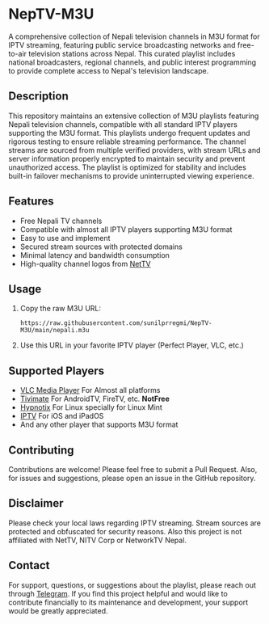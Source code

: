# NepTV-M3U

A comprehensive collection of Nepali television channels in M3U format for IPTV streaming, featuring public service broadcasting networks and free-to-air television stations across Nepal. This curated playlist includes national broadcasters, regional channels, and public interest programming to provide complete access to Nepal's television landscape.

## Description

This repository maintains an extensive collection of M3U playlists featuring Nepali television channels, compatible with all standard IPTV players supporting the M3U format. This playlists undergo frequent updates and rigorous testing to ensure reliable streaming performance. The channel streams are sourced from multiple verified providers, with stream URLs and server information properly encrypted to maintain security and prevent unauthorized access. The playlist is optimized for stability and includes built-in failover mechanisms to provide uninterrupted viewing experience.

## Features

- Free Nepali TV channels
- Compatible with almost all IPTV players supporting M3U format
- Easy to use and implement
- Secured stream sources with protected domains
- Minimal latency and bandwidth consumption
- High-quality channel logos from [NetTV]((https://nettv.com.np/))

## Usage

1. Copy the raw M3U URL:
   ```
   https://raw.githubusercontent.com/sunilprregmi/NepTV-M3U/main/nepali.m3u
   ```

2. Use this URL in your favorite IPTV player (Perfect Player, VLC, etc.)

## Supported Players

- [VLC Media Player]((https://www.videolan.org/vlc/)) For Almost all platforms
- [Tivimate]((https://tivimate.com/)) For AndroidTV, FireTV, etc. **NotFree**
- [Hypnotix]((https://github.com/linuxmint/hypnotix)) For Linux specially for Linux Mint
- [IPTV]((https://apps.apple.com/us/app/iptv/id1553618501)) For iOS and iPadOS
- And any other player that supports M3U format

## Contributing

Contributions are welcome! Please feel free to submit a Pull Request. Also, for issues and suggestions, please open an issue in the GitHub repository.

## Disclaimer

Please check your local laws regarding IPTV streaming. Stream sources are protected and obfuscated for security reasons. Also this project is not affiliated with NetTV, NITV Corp or NetworkTV Nepal.

## Contact

For support, questions, or suggestions about the playlist, please reach out through [Telegram]((https://t.me/guruusr/)). If you find this project helpful and would like to contribute financially to its maintenance and development, your support would be greatly appreciated.
